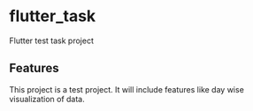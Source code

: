 # flutter_task

Flutter test task project

## Features

This project is a test project. It will include features like day wise visualization of data.
